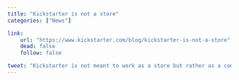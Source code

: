 ```yaml
---
title: "Kickstarter is not a store"
categories: ["News"]

link:
    url: "https://www.kickstarter.com/blog/kickstarter-is-not-a-store"
    dead: false
    follow: false

tweet: "Kickstarter is not meant to work as a store but rather as a community incubator"
---
```

